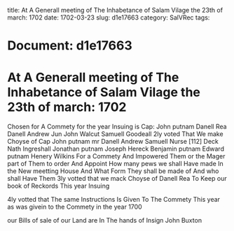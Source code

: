 title: At A Generall meeting of The Inhabetance of Salam Vilage the 23th of march: 1702
date: 1702-03-23
slug: d1e17663
category: SalVRec
tags: 




# Document: d1e17663


# At A Generall meeting of The Inhabetance of Salam Vilage the 23th of march: 1702 

Chosen for A Commety for the year Insuing is Cap: John putnam Danell Rea Danell Andrew Jun John Walcut Samuell Goodeall 2ly voted That We make Choyse of Cap John putnam mr Danell Andrew Samuell Nurse [112] Deck Nath Ingreshall Jonathan putnam Joseph Hereck Benjamin putnam Edward putnam Henery Wilkins For a Commety And Impowered Them or the Mager part of Them to order And Appoint How many pews we shall Have made In the New meetting House And What Form They shall be made of And who shall Have Them 3ly votted that we mack Choyse of Danell Rea To Keep our book of Reckords This year Insuing

4ly votted that The same Instructions Is Given To The Commety This year as was givein to the Commety in the year 1700

our Bills of sale of our Land are In The hands of Insign John Buxton
